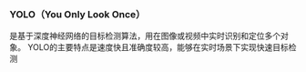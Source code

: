 ### YOLO（You Only Look Once）
是基于深度神经网络的目标检测算法，用在图像或视频中实时识别和定位多个对象。 YOLO的主要特点是速度快且准确度较高，能够在实时场景下实现快速目标检测
